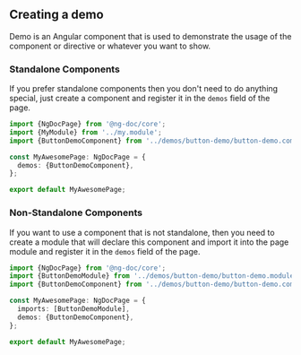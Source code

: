 ## Creating a demo

Demo is an Angular component that is used to demonstrate the usage of the
component or directive or whatever you want to show.

### Standalone Components

If you prefer standalone components then you don't need to do anything special,
just create a component and register it in the `demos` field of the page.

```typescript name="ng-doc.page.ts"
import {NgDocPage} from '@ng-doc/core';
import {MyModule} from '../my.module';
import {ButtonDemoComponent} from '../demos/button-demo/button-demo.component';

const MyAwesomePage: NgDocPage = {
  demos: {ButtonDemoComponent},
};

export default MyAwesomePage;
```

### Non-Standalone Components

If you want to use a component that is not standalone, then you need to create
a module that will declare this component and import it into the page module
and register it in the `demos` field of the page.

```typescript name="ng-doc.page.ts" {6}
import {NgDocPage} from '@ng-doc/core';
import {ButtonDemoModule} from '../demos/button-demo/button-demo.module';
import {ButtonDemoComponent} from '../demos/button-demo/button-demo.component';

const MyAwesomePage: NgDocPage = {
  imports: [ButtonDemoModule],
  demos: {ButtonDemoComponent},
};

export default MyAwesomePage;
```
